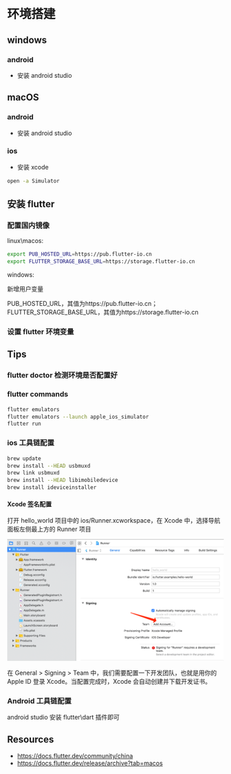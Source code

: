 # 环境搭建

## windows

### android

- 安装 android studio

## macOS

### android

- 安装 android studio

### ios

- 安装 xcode

```bash
open -a Simulator
```

## 安装 flutter

### 配置国内镜像

linux\macos:

```bash
export PUB_HOSTED_URL=https://pub.flutter-io.cn
export FLUTTER_STORAGE_BASE_URL=https://storage.flutter-io.cn
```

windows:

新增用户变量

PUB_HOSTED_URL，其值为https://pub.flutter-io.cn；
FLUTTER_STORAGE_BASE_URL，其值为https://storage.flutter-io.cn

### 设置 flutter 环境变量

## Tips

### flutter doctor 检测环境是否配置好

### flutter commands

```bash
flutter emulators
flutter emulators --launch apple_ios_simulator
flutter run
```

### ios 工具链配置

```bash
brew update
brew install --HEAD usbmuxd
brew link usbmuxd
brew install --HEAD libimobiledevice
brew install ideviceinstaller
```

#### Xcode 签名配置

打开 hello_world 项目中的 ios/Runner.xcworkspace，在 Xcode 中，选择导航面板左侧最上方的 Runner 项目

![alt text](image.png)

在 General > Signing > Team 中，我们需要配置一下开发团队，也就是用你的 Apple ID 登录 Xcode。当配置完成时，Xcode 会自动创建并下载开发证书。

### Android 工具链配置

android studio 安装 flutter\dart 插件即可

## Resources

- https://docs.flutter.dev/community/china
- https://docs.flutter.dev/release/archive?tab=macos
